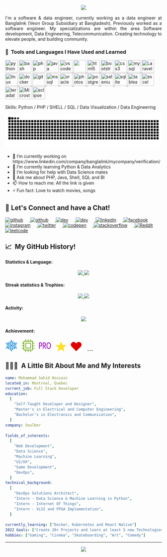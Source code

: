 <!--
<p align="center">
  <img src="https://capsule-render.vercel.app/api?type=waving&color=gradient&text=Hello!&height=150&section=header"/>
</p>

<p align="center">
<h1 align="center">I'm Mohammad Sahid Hossain</h1>
<h3 align="center">Software Engineer | Data Engineer</h3>
</p>
-->
<p align="center">
<img src="https://media-exp1.licdn.com/dms/image/C5616AQEmqbSn-zerQQ/profile-displaybackgroundimage-shrink_200_800/0/1660967722906?e=1666224000&v=beta&t=A4y05wKVQWIATi9jqjsXAlpn39p3nVsQ_P1KT0rrckg" />
</p>

<p align="justify">
I'm a software & data engineer, currently working as a data engineer at Banglalink (Veon Group Subsidiary at Bangladesh). Previously worked as a software engineer.  My specializations are within the area Software development, Data Engineering, Telecommunication. Creating technology to elevate people, and building community.
</p>

 
<h3> 🚀 &nbsp;Tools and Languages I Have Used and Learned</h3>
<p align="left">
<img src="https://cdn.jsdelivr.net/npm/simple-icons@3.0.1/icons/python.svg" title="python" width="40" height="40" />
<img src="https://cdn.jsdelivr.net/npm/simple-icons@3.0.1/icons/gnubash.svg" title="bash" width="40" height="40"/>
<img src="https://cdn.jsdelivr.net/npm/simple-icons@3.0.1/icons/php.svg" title="php" width="40" height="40"/>
<img src="https://cdn.jsdelivr.net/npm/simple-icons@3.0.1/icons/java.svg" title="java" width="40" height="40"/> </a> <a href="https://www.linux.org/" target="_blank" rel="noreferrer"> 
<img src="https://cdn.jsdelivr.net/gh/devicons/devicon/icons/vscode/vscode-original.svg" title="vscode" width="40" height="40"/>
<img src="https://cdn.jsdelivr.net/npm/simple-icons@3.0.1/icons/cplusplus.svg" width="40" height="40"/>
<img src="https://cdn.jsdelivr.net/npm/simple-icons@3.0.1/icons/html5.svg" title="html5" width="40" height="40"/> </a> <a href="https://www.java.com" target="_blank" rel="noreferrer">
<img src="https://cdn.jsdelivr.net/npm/simple-icons@3.0.1/icons/bootstrap.svg" title="bootstrap" width="40" height="40" />
<img src="https://cdn.jsdelivr.net/npm/simple-icons@3.0.1/icons/css3.svg" title="css3" width="40" height="40" />
<img src="https://cdn.jsdelivr.net/npm/simple-icons@3.0.1/icons/mysql.svg" title="mysql" width="40" height="40" />
<img src="https://cdn.jsdelivr.net/gh/devicons/devicon/icons/laravel/laravel-plain-wordmark.svg" title="Laravel" width="40" height="40"/>
<!--<img src="https://cdn.jsdelivr.net/gh/devicons/devicon/icons/amazonwebservices/amazonwebservices-plain-wordmark.svg" width="40" height="40"/>-->
<img src="https://cdn.jsdelivr.net/npm/simple-icons@3.0.1/icons/linux.svg" title="linux" width="40" height="40"/>       
<img src="https://cdn.jsdelivr.net/npm/simple-icons@3.0.1/icons/docker.svg" title="docker" width="40" height="40"/> </a> <a href="https://git-scm.com/" target="_blank" rel="noreferrer">
<img src="https://cdn.jsdelivr.net/npm/simple-icons@3.0.1/icons/git.svg" title="git" width="40" height="40"/> </a> <a href="https://www.w3.org/html/" target="_blank" rel="noreferrer"> 
<img src="https://cdn.jsdelivr.net/npm/simple-icons@3.0.1/icons/mysql.svg" title="mssql" width="40" height="40"/> </a> <a href="https://www.oracle.com/" target="_blank" rel="noreferrer"> 
<img src="https://cdn.jsdelivr.net/npm/simple-icons@3.0.1/icons/oracle.svg" title="oracle" width="40" height="40"/> </a> <a href="https://www.photoshop.com/en" target="_blank" rel="noreferrer"> 
<img src="https://cdn.jsdelivr.net/npm/simple-icons@3.0.1/icons/adobephotoshop.svg" title="photoshop" width="40" height="40"/> </a> <a href="https://www.php.net" target="_blank" rel="noreferrer">
<img src="https://cdn.jsdelivr.net/npm/simple-icons@3.0.1/icons/postgresql.svg" title="postgresql" width="40" height="40"/> </a> <a href="https://www.python.org" target="_blank" rel="noreferrer"> 
<img src="https://raw.githubusercontent.com/detain/svg-logos/780f25886640cef088af994181646db2f6b1a3f8/svg/selenium-logo.svg" title="selenium" width="40" height="40"/> </a> <a href="https://www.sqlite.org/" target="_blank" rel="noreferrer"> 
<img src="https://cdn.jsdelivr.net/npm/simple-icons@3.0.1/icons/sqlite.svg" title="sqlite" width="40" height="40"/> </a>
<img src="https://cdn.jsdelivr.net/npm/simple-icons@3.0.1/icons/tableau.svg" title="tableau" width="40" height="40" />
<img src="https://cdn.jsdelivr.net/npm/simple-icons@3.0.1/icons/microsoftexcel.svg" title="excel" width="40" height="40" />
<img src="https://cdn.jsdelivr.net/npm/simple-icons@3.0.1/icons/teradata.svg" title="teradata" width="40" height="40" />
<img src="https://cdn.jsdelivr.net/npm/simple-icons@3.0.1/icons/microstrategy.svg" title="Microstrategy" width="40" height="40" />
<img src="https://cdn.jsdelivr.net/npm/simple-icons@3.0.1/icons/eclipseide.svg" title="eclipse" width="40" height="40" />
</p>













Skills: Python / PHP / SHELL / SQL / Data Visualization / Data Engineering

<p align="center">
<img src="https://github.com/sahidhossain/sahidhossain/blob/main/github-contribution-grid-snake.svg" />
</p>

<p align="center">
<ul>
<li>🔭 I’m currently working on https://www.linkedin.com/company/banglalink/mycompany/verification/</li> 
<li>🌱 I’m currently learning Python & Data Analytics </li>
<li>🤔 I’m looking for help with Data Science mates </li>
<li>💬 Ask me about PHP, Java, Shell, SQL and BI  </li>
<li>📫 How to reach me: All the link is given </li>
<li>⚡ Fun fact: Love to watch movies, songs</li>
</ul>  
</p>

<h2>
  💬 Let's Connect and have a Chat!
</h2>
<a href='mailto:mohammadsahid786cse@gmail.com'> <img src='https://cdn.jsdelivr.net/npm/simple-icons@3.0.1/icons/gmail.svg' alt='github' height='40'></a>
&nbsp;&nbsp;&nbsp;&nbsp;<a href='https://github.com/sahidhossain'> <img src='https://cdn.jsdelivr.net/npm/simple-icons@3.0.1/icons/github.svg' alt='github' height='40'></a>
&nbsp;&nbsp;&nbsp;&nbsp;<a href='https://dev.to/sahidhossain'> <img src='https://cdn.jsdelivr.net/npm/simple-icons@3.0.1/icons/dev-dot-to.svg' alt='dev' height='40'></a>
&nbsp;&nbsp;&nbsp;&nbsp;<a href='https://hashnode.com/@sahidhossain'> <img src='https://cdn.jsdelivr.net/npm/simple-icons@3.0.1/icons/hashnode.svg' alt='dev' height='40'></a>
&nbsp;&nbsp;&nbsp;&nbsp;<a href='https://www.linkedin.com/in/mohammad-sahid/'> <img src='https://cdn.jsdelivr.net/npm/simple-icons@3.0.1/icons/linkedin.svg' alt='linkedin' height='40'></a>
&nbsp;&nbsp;&nbsp;&nbsp;<a href='https://www.facebook.com/sahidhossain786/'> <img src='https://cdn.jsdelivr.net/npm/simple-icons@3.0.1/icons/facebook.svg' alt='facebook' height='40'></a>
&nbsp;&nbsp;&nbsp;&nbsp;<a href='https://www.instagram.com/mohammad.sahid.devil/'> <img src='https://cdn.jsdelivr.net/npm/simple-icons@3.0.1/icons/instagram.svg' alt='instagram' height='40'></a>
&nbsp;&nbsp;&nbsp;&nbsp;<a href='https://twitter.com/Md_Sahid_786'> <img src='https://cdn.jsdelivr.net/npm/simple-icons@3.0.1/icons/twitter.svg' alt='twitter' height='40'></a>
&nbsp;&nbsp;&nbsp;&nbsp;<a href='https://codepen.io/sahidhossain'> <img src='https://cdn.jsdelivr.net/npm/simple-icons@3.0.1/icons/codepen.svg' alt='codepen' height='40'></a>
&nbsp;&nbsp;&nbsp;&nbsp;<a href='https://stackoverflow.com/users/10231226/mohammad-sahid'> <img src='https://cdn.jsdelivr.net/npm/simple-icons@3.0.1/icons/stackoverflow.svg' alt='stackoverflow' height='40'></a>
&nbsp;&nbsp;&nbsp;&nbsp;<a href='https://www.reddit.com/user/sahid_hossain'> <img src='https://cdn.jsdelivr.net/npm/simple-icons@3.0.1/icons/reddit.svg' alt='Reddit' height='40'></a>
&nbsp;&nbsp;&nbsp;&nbsp;<a href='https://leetcode.com/sahidhossain/'> <img src='https://cdn.jsdelivr.net/npm/simple-icons@3.0.1/icons/leetcode.svg' alt='leetcode' height='40'></a>

<h2> 📈 &nbsp;My GitHub History!</h2>
<h4 align="left">Statistics & Language:</h4>
<p align="center">
<a href="https://github.com/sahidhossain">
  <img height="175px" src="https://github-readme-stats.vercel.app/api?username=sahidhossain&theme=noctis_minimus&show_icons=true" />
  <img height="175px" src="https://github-readme-stats.vercel.app/api/top-langs/?username=sahidhossain&theme=noctis_minimus&layout=compact" />
</a>
</p>

<!--<p align="left"> <img src="https://komarev.com/ghpvc/?username=sahidhossain&label=Profile%20views&color=0e75b6&style=flat" alt="sahidhossain" /> </p> -->
<!-- ![Profile views](https://gpvc.arturio.dev/sahidhossain)   -->

<h4 align="left">Streak statistics & Trophies:</h4>
<p align="center">
<a href="https://github.com/sahidhossain">
    <img height="300px" src="https://metrics.lecoq.io/sahidhossain" />
  <img height="150px" src="http://github-readme-streak-stats.herokuapp.com?user=sahidhossain&theme=horizon" />

  <!-- <img height="100px" src="https://github-profile-trophy.vercel.app/?username=sahidhossain" /> -->
</a>
</p>

<h4 align="left">Activity:</h4>
<p align="center">
<a href="https://github.com/sahidhossain">
  <img height="300px" src="https://activity-graph.herokuapp.com/graph?username=sahidhossain" />
</a>
</p>

<h4 align="left">Achievement:</h4>
<a href='https://archiveprogram.github.com/'><img src='https://raw.githubusercontent.com/acervenky/animated-github-badges/master/assets/acbadge.gif' width='40' height='40'></a> <a href='https://docs.github.com/en/developers'><img src='https://raw.githubusercontent.com/acervenky/animated-github-badges/master/assets/devbadge.gif' width='40' height='40'></a> <a href='https://github.com/pricing'><img src='https://raw.githubusercontent.com/acervenky/animated-github-badges/master/assets/pro.gif' width='40' height='40'></a> <a href='https://stars.github.com/'><img src='https://raw.githubusercontent.com/acervenky/animated-github-badges/master/assets/starbadge.gif' width='35' height='35'></a> <a href='https://docs.github.com/en/github/supporting-the-open-source-community-with-github-sponsors'><img src='https://raw.githubusercontent.com/acervenky/animated-github-badges/master/assets/sponsorbadge.gif' width='35' height='35'></a> 
---

<h2> 👨🏻‍💻 &nbsp;A Little Bit About Me and My Interests</h2>

```yaml
name: Mohammad Sahid Hossain
located_in: Montreal, Quebec
current_job: Full Stack Developer
education:
  [
    "Self-Taught Developer and Designer",
    "Master's in Electrical and Computer Engineering",
    "Bachelor's in Electronics and Communication",
  ]
company: Soulber

fields_of_interests:
  [
    "Web Development",
    "Data Science",
    "Machine Learning",
    "UI/UX",
    "Game Development",
    "DevOps",
  ]
technical_background:
  [
    "DevOps Solutions Architect",
    "Intern - Data Science & Machine Learning in Python",
    "Intern - Internet Of Things",
    "Intern - VLSI and FPGA Implementation",
  ]
  
currently_learning: ["Docker, Kubernetes and React Native"]
2022 Goals: ["Create 20+ Projects and learn at least 5 new Technologies."]
hobbies: ["Gaming", "Cinema", "Skateboarding", "Art", "Comedy"]
```
  
---  
<p align="center">
  <img src="https://capsule-render.vercel.app/api?type=waving&color=gradient&height=100&section=footer"/>
</p>

